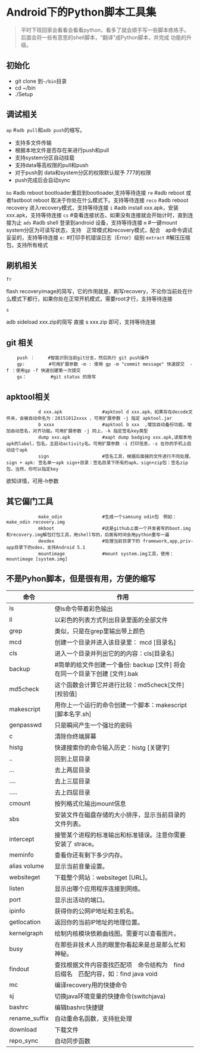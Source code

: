 Android下的Python脚本工具集
=============

> 平时下班回家会看看会看看python，看多了就会顺手写一些脚本练练手。后面会将一些有意思的shell脚本，"翻译"成Python脚本，并完成 功能的升级。

初始化
-----

+ git clone 到`~/bin`目录
+ cd ~/bin
+ ./Setup

调试相关
-----

`ap`            #`adb pull`和`adb push`的缩写。

+ 支持多文件传输
+ 根据本地文件是否存在来进行push和pull
+ 支持system分区自动挂载
+ 支持data等高权限的pull和push
+ 对于push到 data和system分区的权限默认赋予 777的权限
+ push完成后会自动sync

`bo`              #adb reboot bootloader重启到bootloader,支持等待连接
`re`              #adb reboot 或者fastboot reboot 取决于你处在什么模式下。支持等待连接
`reco`            #adb reboot recovery 进入recovery模式，支持等待连接
`i`               #adb install xxx.apk，安装xxx.apk，支持等待连接
`cs`              #查看连接状态，如果没有连接就会开始计时，直到连接为止
`ads`             #adb shell      登录到android 设备，支持等待连接
`m`               #一键mount system分区为可读写状态，支持　正常模式和recovery模式，配合　ap命令调试妥妥的，支持等待连接
`e:`              #打印手机错误日志（Error）级别
`extract`         #解压压缩包，支持所有格式

刷机相关
-----

`fr`

flash recoveryimage的简写，它的作用就是，刷写recovery，不论你当前处在什么模式下都行，如果你处在正常开机模式，需要root才行，支持等待连接

`s`

adb sideload xxx.zip的简写 直接 s xxx.zip 即可，支持等待连接



git 相关
-----

        push ：     #智能识别当前git分支，然后执行 git push操作
        gp:         #可用扩展参数 -m : 使用 gp -m "commit message" 快速提交  -f ：使用gp -f 快速创建第一次提交
        gs：         #git status 的简写


apktool相关
------

                d xxx.apk               #apktool d xxx.apk，如果存在decode文件夹，会被自动命名为：20151012xxxx ，可用扩展参数 -j 指定 apktool.jar
                b xxxx                  #apktool b xxx	,增加自动备份功能，增加自动签名，对齐功能。可用扩展参数 -j 同上，-k 指定签名key类型
                dump xxx.apk            #aapt dump badging xxx.apk,读取本地apk的label，包名，主启动activity名。可用扩展参数 -i 打印信息，-s 在你的手机上启动这个apk
                sign                    #签名工具，根据后面接的文件进行不同处理，sign + apk: 签名单一apk sign+目录：签名目录下所有的apk，sign+zip包：签名zip包，当然，你可以指定key


欲知详情，可用-h参数

其它偏门工具
----

                make_odin               #生成一个samsung odin包　例如： make_odin recovery.img
                mkboot                  #这是github上面一个开发者写的boot.img和recovery.img解包打包工具，用shell写的，后面有时间会用python重写一遍
                deodex                  #处理当前目录下的 framework,app,priv-app目录下的odex，支持Android 5.1
                mountimage              #mount system.img工具，使用： mountimage [system.img]


不是Pyhon脚本，但是很有用，方便的缩写
-----

命令|作用
----|-----
ls|使ls命令带着彩色输出
ll|以彩色的列表方式列出目录里面的全部文件
grep|类似，只是在grep里输出带上颜色
mcd|创建一个目录并进入该目录里： mcd [目录名]
cls|进入一个目录并列出它的的内容：cls[目录名]
backup|#简单的给文件创建一个备份: backup [文件] 将会在同一个目录下创建 [文件].bak
md5check|这个函数会计算它并进行比较：md5check[文件][校验值]
makescript|用你上一个运行的命令创建一个脚本：makescript [脚本名字.sh]
genpasswd|只是瞬间产生一个强壮的密码
c|清除你终端屏幕
histg|快速搜索你的命令输入历史：histg [关键字]
..|回到上层目录
...|去上两层目录
....|去上三层目录
.....|去上四层目录
cmount|按列格式化输出mount信息
sbs|安装文件在磁盘存储的大小排序，显示当前目录的文件列表。
intercept|接管某个进程的标准输出和标准错误。注意你需要安装了 strace。
meminfo|查看你还有剩下多少内存。
alias volume|显示当前音量设置。
websiteget|下载整个网站：websiteget [URL]。
listen|显示出哪个应用程序连接到网络。
port|显示出活动的端口。
ipinfo|获得你的公网IP地址和主机名。
getlocation|返回你的当前IP地址的地理位置。
kernelgraph|绘制内核模块依赖曲线图。需要可以查看图片。
busy|在那些非技术人员的眼里你看起来是总是那么忙和神秘。
findout|查找根据文件内容查找匹配项　命令结构为　find　后缀名　匹配内容，如：find java void
mc|编译recovery用的快捷命令
sj|切换java环境变量的快捷命令(switchjava)
bashrc|编辑bashrc快捷键
rename_suffix|自动重命名函数，支持批处理
download|下载文件
repo_sync|自动同步函数
